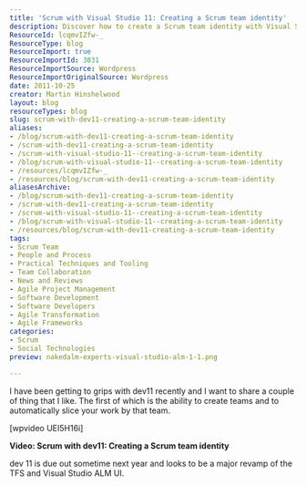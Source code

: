 ```yaml
---
title: 'Scrum with Visual Studio 11: Creating a Scrum team identity'
description: Discover how to create a Scrum team identity with Visual Studio 11. Enhance your workflow and collaboration in this insightful guide by Martin Hinshelwood.
ResourceId: lcqmvIZfw-_
ResourceType: blog
ResourceImport: true
ResourceImportId: 3831
ResourceImportSource: Wordpress
ResourceImportOriginalSource: Wordpress
date: 2011-10-25
creator: Martin Hinshelwood
layout: blog
resourceTypes: blog
slug: scrum-with-dev11-creating-a-scrum-team-identity
aliases:
- /blog/scrum-with-dev11-creating-a-scrum-team-identity
- /scrum-with-dev11-creating-a-scrum-team-identity
- /scrum-with-visual-studio-11--creating-a-scrum-team-identity
- /blog/scrum-with-visual-studio-11--creating-a-scrum-team-identity
- /resources/lcqmvIZfw-_
- /resources/blog/scrum-with-dev11-creating-a-scrum-team-identity
aliasesArchive:
- /blog/scrum-with-dev11-creating-a-scrum-team-identity
- /scrum-with-dev11-creating-a-scrum-team-identity
- /scrum-with-visual-studio-11--creating-a-scrum-team-identity
- /blog/scrum-with-visual-studio-11--creating-a-scrum-team-identity
- /resources/blog/scrum-with-dev11-creating-a-scrum-team-identity
tags:
- Scrum Team
- People and Process
- Practical Techniques and Tooling
- Team Collaboration
- News and Reviews
- Agile Project Management
- Software Development
- Software Developers
- Agile Transformation
- Agile Frameworks
categories:
- Scrum
- Social Technologies
preview: nakedalm-experts-visual-studio-alm-1-1.png

---
```

I have been getting to grips with dev11 recently and I want to share a couple of thing that I like. The first of which is the ability to create teams and to automatically slice your work by that team.

\[wpvideo UEI5H16i\]

**Video: Scrum with dev11: Creating a Scrum team identity**

dev 11 is due out sometime next year and looks to be a major revamp of the TFS and Visual Studio ALM UI.
